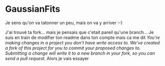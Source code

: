 # GaussianFits
Je sens qu'on va tatonner un peu, mais on va y arriver :-) 

J'ai trouvé ta fork... mais je pensais que c'etait pareil qu'une branch... Je suis en train de modifier ton readme dans ton compte mais ca me dit 
*You’re making changes in a project you don’t have write access to. We’ve created a fork of this project for you to commit your proposed changes to. Submitting a change will write it to a new branch in your fork, so you can send a pull request.*
Alors je vais essayer
